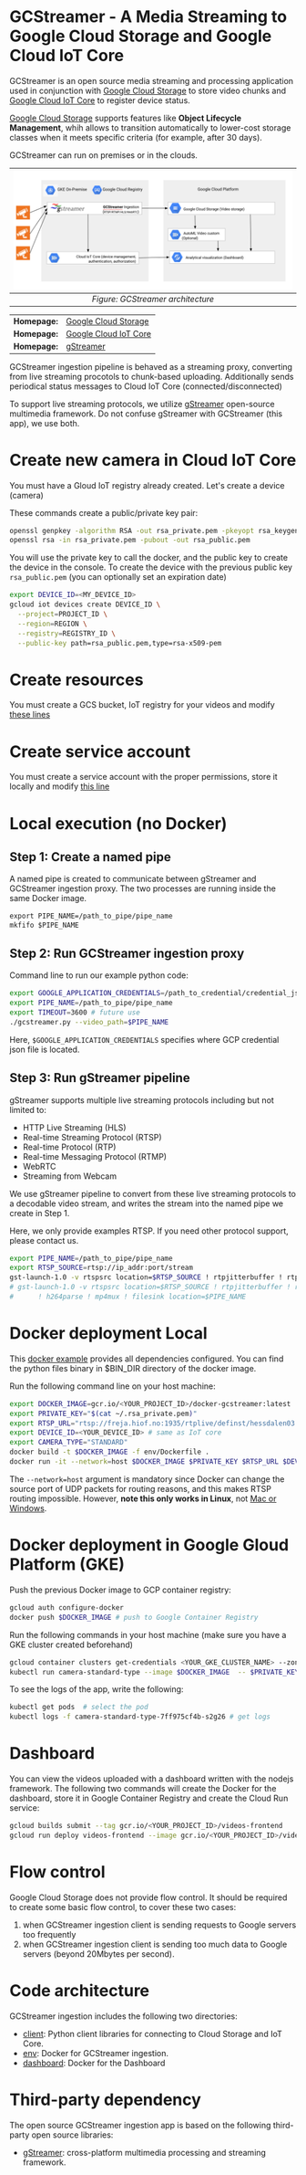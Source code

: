 GCStreamer - A Media Streaming to Google Cloud Storage and Google Cloud IoT Core
===================================

GCStreamer is an open source media streaming and processing application used in conjunction with [Google Cloud Storage](https://cloud.google.com/storage/docs) to store video chunks and [Google Cloud IoT Core](https://cloud.google.com/iot/docs) to register device status.

[Google Cloud Storage](https://cloud.google.com/storage/docs) supports features like **Object Lifecycle Management**, whih allows to transition automatically to lower-cost storage classes when it meets specific criteria (for example, after 30 days).

GCStreamer can run on premises or in the clouds. 


| ![GCStreamer architecture](./architecture-gcstreamer.png) | 
|:--:| 
| *Figure: GCStreamer architecture* |

<table>
  <tr>
    <td><b>Homepage:</b></td>
    <td><a href="https://cloud.google.com/storage/docs/">Google Cloud Storage</a></td>
  </tr>
  <tr>
    <td><b>Homepage:</b></td>
    <td><a href="https://cloud.google.com/iot/docs/">Google Cloud IoT Core</a></td>
  </tr>
    <tr>
    <td><b>Homepage:</b></td>
    <td><a href="https://gstreamer.freedesktop.org/">gStreamer</a></td>
  </tr>
</table>


GCStreamer ingestion pipeline is behaved as a streaming proxy, converting from live streaming procotols to chunk-based uploading. Additionally sends periodical status messages to Cloud IoT Core (connected/disconnected)

To support live streaming protocols, we utilize [gStreamer](https://gstreamer.freedesktop.org) open-source multimedia framework. Do not confuse gStreamer with GCStreamer (this app), we use both.


# Create new camera in Cloud IoT Core

You must have a Gloud IoT registry already created. Let's create a device (camera)

These commands create a public/private key pair:
```bash
openssl genpkey -algorithm RSA -out rsa_private.pem -pkeyopt rsa_keygen_bits:2048
openssl rsa -in rsa_private.pem -pubout -out rsa_public.pem
```

You will use the private key to call the docker, and the public key to create the device in the console.
To create the device with the previous public key `rsa_public.pem` (you can optionally set an expiration date)
```bash
export DEVICE_ID=<MY_DEVICE_ID>
gcloud iot devices create DEVICE_ID \
  --project=PROJECT_ID \
  --region=REGION \
  --registry=REGISTRY_ID \
  --public-key path=rsa_public.pem,type=rsa-x509-pem
```

# Create resources

You must create a GCS bucket, IoT registry for your videos and modify [these lines](https://github.com/rafaelsf80/gcstreamer/blob/main/client/gcstreamer.py#L15-L16)

# Create service account

You must create a service account with the proper permissions, store it locally and modify [this line](https://github.com/rafaelsf80/gcstreamer/blob/main/launcher.sh#L15)


# Local execution (no Docker)

## Step 1: Create a named pipe

A named pipe is created to communicate between gStreamer and GCStreamer ingestion proxy. The two processes are running
inside the same Docker image.

```
export PIPE_NAME=/path_to_pipe/pipe_name
mkfifo $PIPE_NAME
```

## Step 2: Run GCStreamer ingestion proxy

Command line to run our example python code:

```bash
export GOOGLE_APPLICATION_CREDENTIALS=/path_to_credential/credential_json
export PIPE_NAME=/path_to_pipe/pipe_name
export TIMEOUT=3600 # future use
./gcstreamer.py --video_path=$PIPE_NAME 
```

Here, `$GOOGLE_APPLICATION_CREDENTIALS` specifies where GCP credential json file is located.

## Step 3: Run gStreamer pipeline

gStreamer supports multiple live streaming protocols including but not limited to:

* HTTP Live Streaming (HLS)
* Real-time Streaming Protocol (RTSP)
* Real-time Protocol (RTP)
* Real-time Messaging Protocol (RTMP)
* WebRTC
* Streaming from Webcam

We use gStreamer pipeline to convert from these live streaming protocols to a decodable video stream, and writes the stream into
the named pipe we create in Step 1.

Here, we only provide examples RTSP. If you need other protocol support, please contact us.
```bash
export PIPE_NAME=/path_to_pipe/pipe_name
export RTSP_SOURCE=rtsp://ip_addr:port/stream
gst-launch-1.0 -v rtspsrc location=$RTSP_SOURCE ! rtpjitterbuffer ! rtph264depay ! h264parse ! flvmux ! filesink location=$PIPE_NAME
# gst-launch-1.0 -v rtspsrc location=$RTSP_SOURCE ! rtpjitterbuffer ! rtph264depay \
#      ! h264parse ! mp4mux ! filesink location=$PIPE_NAME
```

#
# Docker deployment Local

This [docker example](https://github.com/rafaelsf80/gcstreamer/blob/main/env/Dockerfile) provides all dependencies configured. You can find the python files binary in $BIN_DIR directory of the docker image.

Run the following command line on your host machine:
```bash
export DOCKER_IMAGE=gcr.io/<YOUR_PROJECT_ID>/docker-gcstreamer:latest
export PRIVATE_KEY="$(cat ~/.rsa_private.pem)"
export RTSP_URL="rtsp://freja.hiof.no:1935/rtplive/definst/hessdalen03.stream" # PUBLIC URL
export DEVICE_ID=<YOUR_DEVICE_ID> # same as IoT core
export CAMERA_TYPE="STANDARD"
docker build -t $DOCKER_IMAGE -f env/Dockerfile .
docker run -it --network=host $DOCKER_IMAGE $PRIVATE_KEY $RTSP_URL $DEVICE_ID $CAMERA_TYPE  # run app
```

The `--network=host` argument is mandatory since Docker can change the source port of UDP packets for routing reasons, and this makes RTSP routing impossible. However, **note this only works in Linux**, not [Mac or Windows](https://stackoverflow.com/questions/54165483/docker-alternative-to-network-host-on-macos-and-windows).


# Docker deployment in Google Gloud Platform (GKE)

Push the previous Docker image to GCP container registry:
```bash
gcloud auth configure-docker
docker push $DOCKER_IMAGE # push to Google Container Registry
```

Run the following commands in your host machine (make sure you have a GKE cluster created beforehand)
```bash
gcloud container clusters get-credentials <YOUR_GKE_CLUSTER_NAME> --zone=europe-west1-b
kubectl run camera-standard-type --image $DOCKER_IMAGE  -- $PRIVATE_KEY $RTSP_URL $DEVICE_ID $CAMERA_TYPE
```

To see the logs of the app, write the following:
```bash
kubectl get pods  # select the pod
kubectl logs -f camera-standard-type-7ff975cf4b-s2g26 # get logs
```

# Dashboard

You can view the videos uploaded with a dashboard written with the nodejs framework. The following two commands will create the Docker for the dashboard, store it in Google Container Registry and create the Cloud Run service:
```bash
gcloud builds submit --tag gcr.io/<YOUR_PROJECT_ID>/videos-frontend
gcloud run deploy videos-frontend --image gcr.io/<YOUR_PROJECT_ID>/videos-frontend --allow-unauthenticated --region=europe-west1 --platform=managed
```


# Flow control

Google Cloud Storage does not provide flow control. It should be required to create some basic flow control, to cover these two cases:

1. when GCStreamer ingestion client is sending requests to Google servers too frequently
2. when GCStreamer ingestion client is sending too much data to Google servers (beyond 20Mbytes per second).

# Code architecture

GCStreamer ingestion  includes the following two directories:

* [client](client): Python client libraries for connecting to Cloud Storage and IoT Core.
* [env](env): Docker for GCStreamer ingestion.
* [dashboard](frontend): Docker for the Dashboard


# Third-party dependency

The open source GCStreamer ingestion app is based on the following third-party open source libraries:

* [gStreamer](https://gstreamer.freedesktop.org): cross-platform multimedia processing and streaming framework.
